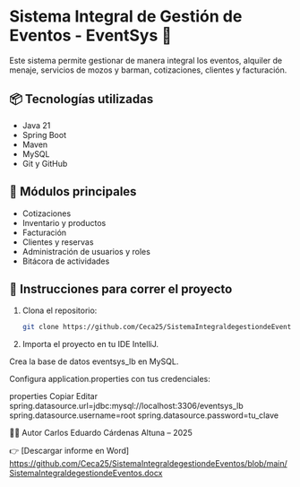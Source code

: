 # Sistema Integral de Gestión de Eventos - EventSys 🎉

Este sistema permite gestionar de manera integral los eventos, alquiler de menaje, servicios de mozos y barman, cotizaciones, clientes y facturación.

## 📦 Tecnologías utilizadas
- Java 21
- Spring Boot
- Maven
- MySQL
- Git y GitHub

## 🧩 Módulos principales
- Cotizaciones
- Inventario y productos
- Facturación
- Clientes y reservas
- Administración de usuarios y roles
- Bitácora de actividades

## 🚀 Instrucciones para correr el proyecto

1. Clona el repositorio:
   ```bash
   git clone https://github.com/Ceca25/SistemaIntegraldegestiondeEventos.git

2. Importa el proyecto en tu IDE IntelliJ.

Crea la base de datos eventsys_lb en MySQL.

Configura application.properties con tus credenciales:

properties
Copiar
Editar
spring.datasource.url=jdbc:mysql://localhost:3306/eventsys_lb
spring.datasource.username=root
spring.datasource.password=tu_clave

👨‍💻 Autor
Carlos Eduardo Cárdenas Altuna – 2025

👉 [Descargar informe en Word]
https://github.com/Ceca25/SistemaIntegraldegestiondeEventos/blob/main/SistemaIntegraldegestiondeEventos.docx

